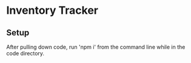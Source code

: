 # Inventory Tracker

## Setup

After pulling down code, run 'npm i' from the command line while in the code directory.